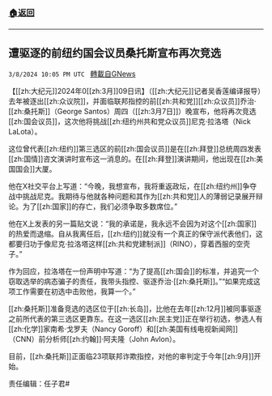 ###  [:house:返回](README.md)
---


## 遭驱逐的前纽约国会议员桑托斯宣布再次竞选
`3/8/2024 10:05 PM UTC ` [轉載自GNews](https://gnews.org/articles/2378417)

【[[zh:大纪元]]2024年0[[zh:3月]]09日讯】（[[zh:大纪元]]记者吴香莲编译报导）去年被逐出[[zh:众议院]]，并面临联邦指控的前[[zh:共和党]][[zh:众议员]]乔治‧[[zh:桑托斯]]（George Santos）周四（[[zh:3月7日]]）晚宣布，他将再次竞选[[zh:国会议员]]，这次他将挑战[[zh:纽约州共和党众议员]]尼克‧拉洛塔（Nick LaLota）。

这位曾代表[[zh:纽约]]第三选区的前[[zh:国会议员]]是在[[zh:拜登]]总统周四发表[[zh:国情]]咨文演讲时宣布这一消息的。在[[zh:拜登]]演讲期间，他出现在[[zh:美国国会]]大厦。

他在X社交平台上写道：“今晚，我想宣布，我将重返政坛，在[[zh:纽约州]]争夺战中挑战尼克。我期待与他就各种问题和其作为[[zh:共和党]]人的薄弱记录展开辩论。为了[[zh:国家]]的存亡，我们必须争取多数席位。”

他在X上发表的另一篇贴文说：“我的承诺是，我永远不会因为对这个[[zh:国家]]的热爱而退缩。自从我离任后，[[zh:纽约]]就没有一个真正的保守派代表他们，这都要归功于像尼克‧拉洛塔这样[[zh:共和党建制派]]（RINO），穿着西服的空壳子。”

作为回应，拉洛塔在一份声明中写道：“为了提高[[zh:国会]]的标准，并追究一个窃取选举的病态骗子的责任，我带头指控、驱逐乔治‧[[zh:桑托斯]]。”“如果完成这项工作需要在初选中击败他，我算一个。”

[[zh:桑托斯]]准备竞选的选区位于[[zh:长岛]]，比他在去年[[zh:12月]]被同事驱逐之前所代表的第三选区更靠东。在这一选区[[zh:民主党]]正在举行初选，参选人有[[zh:化学]]家南希‧戈罗夫（Nancy Goroff）和[[zh:美国有线电视新闻网]]（CNN）前分析师[[zh:约翰]]‧阿夫隆（John Avlon）。

目前，[[zh:桑托斯]]正面临23项联邦诈欺指控，对他的审判定于今年[[zh:9月]]开始。

责任编辑：任子君#
